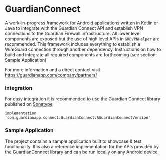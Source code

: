 # GuardianConnect

A work-in-progress framework for Android applications written in Kotlin or Java to integrate with the Guardian Connect API and establish VPN connections to the Guardian Firewall infrastructure. All lower level components are exposed but the use of high level APIs in `GRDVPNHelper` are recommended.
This framework includes everything to establish a WireGuard connection through another dependency. Instructions on how to build and integrate all required components are forthcoming (see section: Sample Application)

For more information and a direct contact visit https://guardianapp.com/company/partners/


### Integration
For easy integration it is recommended to use the Guardian Connect library published on [Sonatype](https://central.sonatype.com/artifact/com.guardianapp.connect/GuardianConnect/)

```
implementation 'com.guardianapp.connect:GuardianConnect:$GuardianConnectVersion'
```


### Sample Application
The project contains a sample application built to showcase & test functionality. It is also a reference implementation for the APIs provided by the GuardianConnect library and can be run locally on any Android device
